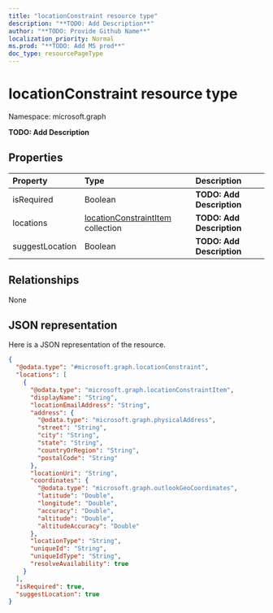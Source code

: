 ```yaml
---
title: "locationConstraint resource type"
description: "**TODO: Add Description**"
author: "**TODO: Provide Github Name**"
localization_priority: Normal
ms.prod: "**TODO: Add MS prod**"
doc_type: resourcePageType
---
```


# locationConstraint resource type


Namespace: microsoft.graph

**TODO: Add Description**

## Properties
|Property|Type|Description|
|:---|:---|:---|
|isRequired|Boolean|**TODO: Add Description**|
|locations|[locationConstraintItem](../resources/locationconstraintitem.md) collection|**TODO: Add Description**|
|suggestLocation|Boolean|**TODO: Add Description**|

## Relationships
None

## JSON representation
Here is a JSON representation of the resource.
<!-- {
  "blockType": "resource",
  "@odata.type": "microsoft.graph.locationConstraint"
}
-->
``` json
{
  "@odata.type": "#microsoft.graph.locationConstraint",
  "locations": [
    {
      "@odata.type": "microsoft.graph.locationConstraintItem",
      "displayName": "String",
      "locationEmailAddress": "String",
      "address": {
        "@odata.type": "microsoft.graph.physicalAddress",
        "street": "String",
        "city": "String",
        "state": "String",
        "countryOrRegion": "String",
        "postalCode": "String"
      },
      "locationUri": "String",
      "coordinates": {
        "@odata.type": "microsoft.graph.outlookGeoCoordinates",
        "latitude": "Double",
        "longitude": "Double",
        "accuracy": "Double",
        "altitude": "Double",
        "altitudeAccuracy": "Double"
      },
      "locationType": "String",
      "uniqueId": "String",
      "uniqueIdType": "String",
      "resolveAvailability": true
    }
  ],
  "isRequired": true,
  "suggestLocation": true
}
```

